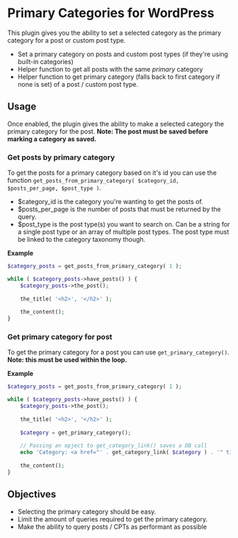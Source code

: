 # Primary Categories for WordPress

This plugin gives you the ability to set a selected category as the primary category for a post or custom post type.

* Set a primary category on posts and custom post types (if they're using built-in categories)
* Helper function to get all posts with the same *primary* category
* Helper function to get primary category (falls back to first category if none is set) of a post / custom post type.

## Usage

Once enabled, the plugin gives the ability to make a selected category the primary category for the post. **Note: The post must be saved before marking a category as saved.**

### Get posts by primary category

To get the posts for a primary category based on it's id you can use the function `get_posts_from_primary_category( $category_id, $posts_per_page, $post_type )`.

* $category_id is the category you're wanting to get the posts of.
* $posts_per_page is the number of posts that must be returned by the query.
* $post_type is the post type(s) you want to search on. Can be a string for a single post type or an array of multiple post types. The post type must be linked to the category taxonomy though.

**Example**
```php
$category_posts = get_posts_from_primary_category( 1 );

while ( $category_posts->have_posts() ) {
    $category_posts->the_post();
    
    the_title( '<h2>', '</h2>' );
    
    the_content();
}
```

### Get primary category for post

To get the primary category for a post you can use `get_primary_category()`. **Note: this must be used within the loop.**

**Example**
```php
$category_posts = get_posts_from_primary_category( 1 );

while ( $category_posts->have_posts() ) {
    $category_posts->the_post();
    
    the_title( '<h2>', '</h2>' );
    
    $category = get_primary_category();
    
    // Passing an opject to get_category_link() saves a DB call
    echo 'Category: <a href="' . get_category_link( $category ) . '" title="'  . $category->name .  '">' . $category->name . '</a>';
    
    the_content();
}
```

## Objectives

* Selecting the primary category should be easy. 
* Limit the amount of queries required to get the primary category.
* Make the ability to query posts / CPTs as performant as possible
